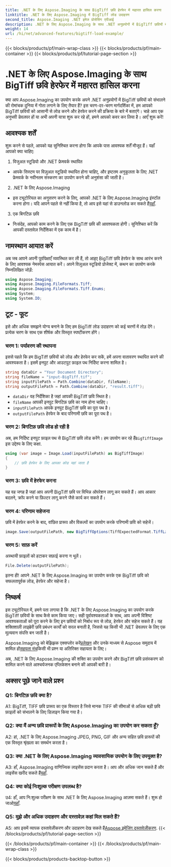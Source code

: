 ```yaml
---
title: .NET के लिए Aspose.Imaging के साथ BigTiff छवि हेरफेर में महारत हासिल करना
linktitle: .NET के लिए Aspose.Imaging में BigTiff लोड उदाहरण
second_title: Aspose.Imaging .NET इमेज प्रोसेसिंग एपीआई
description: .NET के लिए Aspose.Imaging के साथ .NET अनुप्रयोगों में BigTiff छवियों में हेरफेर करना सीखें। निर्बाध छवि प्रबंधन के लिए हमारी चरण-दर-चरण मार्गदर्शिका का पालन करें।
weight: 14
url: /hi/net/advanced-features/bigtiff-load-example/
---
```


{{< blocks/products/pf/main-wrap-class >}}
{{< blocks/products/pf/main-container >}}
{{< blocks/products/pf/tutorial-page-section >}}

# .NET के लिए Aspose.Imaging के साथ BigTiff छवि हेरफेर में महारत हासिल करना

क्या आप Aspose.Imaging का उपयोग करके अपने .NET अनुप्रयोगों में BigTiff छवियों को संभालने की रोमांचक दुनिया में गोता लगाने के लिए तैयार हैं? इस चरण-दर-चरण मार्गदर्शिका में, हम आपको BigTiff छवियों को आसानी से लोड करने और हेरफेर करने की प्रक्रिया के बारे में बताएंगे। चाहे आप एक अनुभवी डेवलपर हों या अभी अपनी यात्रा शुरू कर रहे हों, हमने आपको कवर कर लिया है। आएँ शुरू करें!

## आवश्यक शर्तें

शुरू करने से पहले, आपको यह सुनिश्चित करना होगा कि आपके पास आवश्यक शर्तें मौजूद हैं। यहाँ आपको क्या चाहिए:

1. विजुअल स्टूडियो और .NET फ्रेमवर्क स्थापित
- आपके सिस्टम पर विज़ुअल स्टूडियो स्थापित होना चाहिए, और इष्टतम अनुकूलता के लिए .NET फ्रेमवर्क के नवीनतम संस्करण का उपयोग करने की अनुशंसा की जाती है।

2. .NET के लिए Aspose.Imaging
-  इस ट्यूटोरियल का अनुसरण करने के लिए, आपको .NET के लिए Aspose.Imaging इंस्टॉल करना होगा। यदि आपने पहले से नहीं किया है, तो आप इसे यहां से डाउनलोड कर सकते हैं[यहाँ](https://releases.aspose.com/imaging/net/).

3. एक बिगटिफ़ छवि
- निःसंदेह, आपको काम करने के लिए एक BigTiff छवि की आवश्यकता होगी। सुनिश्चित करें कि आपकी दस्तावेज़ निर्देशिका में एक काम में है।

## नामस्थान आयात करें

अब जब आपने अपनी पूर्वापेक्षाएँ व्यवस्थित कर ली हैं, तो आइए BigTiff छवि हेरफेर के साथ आरंभ करने के लिए आवश्यक नेमस्पेस आयात करें। अपने विज़ुअल स्टूडियो प्रोजेक्ट में, कथन का उपयोग करके निम्नलिखित जोड़ें:

```csharp
using Aspose.Imaging;
using Aspose.Imaging.FileFormats.Tiff;
using Aspose.Imaging.FileFormats.Tiff.Enums;
using System;
using System.IO;
```

## टूट - फूट

इसे और अधिक समझने योग्य बनाने के लिए हम BigTiff लोड उदाहरण को कई चरणों में तोड़ देंगे। प्रत्येक चरण के साथ एक शीर्षक और विस्तृत स्पष्टीकरण होंगे।

### चरण 1: पर्यावरण की स्थापना

इससे पहले कि हम BigTiff छवियों को लोड और हेरफेर कर सकें, हमें अपना वातावरण स्थापित करने की आवश्यकता है। इसमें इनपुट और आउटपुट फ़ाइल पथ निर्दिष्ट करना शामिल है।

```csharp
string dataDir = "Your Document Directory";
string fileName = "input-BigTiff.tif";
string inputFilePath = Path.Combine(dataDir, fileName);
string outputFilePath = Path.Combine(dataDir, "result.tiff");
```

- `dataDir` वह निर्देशिका है जहां आपकी BigTiff छवि स्थित है।
- `fileName` आपकी इनपुट बिगटिफ़ छवि का नाम होना चाहिए।
- `inputFilePath` आपके इनपुट BigTiff छवि का पूरा पथ है।
- `outputFilePath` हेरफेर के बाद परिणामी छवि का पूरा पथ है।

### चरण 2: बिगटिफ़ छवि लोड हो रही है

 अब, हम निर्दिष्ट इनपुट फ़ाइल पथ से BigTiff छवि लोड करेंगे। हम उपयोग कर रहे हैं`BigTiffImage` इस उद्देश्य के लिए कक्षा.

```csharp
using (var image = Image.Load(inputFilePath) as BigTiffImage)
{
    // छवि हेरफेर के लिए आपका कोड यहां जाता है
}
```

### चरण 3: छवि में हेरफेर करना

यह वह जगह है जहां आप अपनी BigTiff छवि पर विभिन्न ऑपरेशन लागू कर सकते हैं। आप आकार बदलने, क्रॉप करने या फ़िल्टर लागू करने जैसे कार्य कर सकते हैं।

### चरण 4: परिणाम सहेजना

छवि में हेरफेर करने के बाद, वांछित प्रारूप और विकल्पों का उपयोग करके परिणामी छवि को सहेजें।

```csharp
image.Save(outputFilePath, new BigTiffOptions(TiffExpectedFormat.TiffLzwRgba));
```

### चरण 5: साफ़ करें

अस्थायी फ़ाइलों को हटाकर सफ़ाई करना न भूलें।

```csharp
File.Delete(outputFilePath);
```

इतना ही! आपने .NET के लिए Aspose.Imaging का उपयोग करके एक BigTiff छवि को सफलतापूर्वक लोड, हेरफेर और सहेजा है।

## निष्कर्ष

इस ट्यूटोरियल में, हमने पता लगाया है कि .NET के लिए Aspose.Imaging का उपयोग करके BigTiff छवियों के साथ कैसे काम किया जाए। सही पूर्वावश्यकताओं के साथ, आप अपनी विशिष्ट आवश्यकताओं को पूरा करने के लिए इन छवियों को निर्बाध रूप से लोड, हेरफेर और सहेज सकते हैं। यह शक्तिशाली लाइब्रेरी छवि प्रबंधन कार्यों को सरल बनाती है, जिससे यह किसी भी .NET डेवलपर के लिए एक मूल्यवान संपत्ति बन जाती है।

 Aspose.Imaging को बेझिझक एक्सप्लोर करें[प्रलेखन](https://reference.aspose.com/imaging/net/) और उनके माध्यम से Aspose समुदाय में शामिल हों[सहयता मंच](https://forum.aspose.com/)किसी भी प्रश्न या अतिरिक्त सहायता के लिए।

अब, .NET के लिए Aspose.Imaging की शक्ति का उपयोग करने और BigTiff छवि प्रसंस्करण को शामिल करने वाले आश्चर्यजनक एप्लिकेशन बनाने की आपकी बारी है।

## अक्सर पूछे जाने वाले प्रश्न

### Q1: बिगटिफ़ छवि क्या है?

A1: BigTiff, TIFF छवि प्रारूप का एक विस्तार है जिसे मानक TIFF की सीमाओं से अधिक बड़ी छवि फ़ाइलों को संभालने के लिए डिज़ाइन किया गया है।

### Q2: क्या मैं अन्य छवि प्रारूपों के लिए Aspose.Imaging का उपयोग कर सकता हूँ?

A2: हां, .NET के लिए Aspose.Imaging JPEG, PNG, GIF और अन्य सहित छवि प्रारूपों की एक विस्तृत श्रृंखला का समर्थन करता है।

### Q3: क्या .NET के लिए Aspose.Imaging व्यावसायिक उपयोग के लिए उपयुक्त है?

 A3: हाँ, Aspose.Imaging वाणिज्यिक लाइसेंस प्रदान करता है। आप और अधिक जान सकते हैं और लाइसेंस खरीद सकते हैं[यहाँ](https://purchase.aspose.com/buy).

### Q4: क्या कोई निःशुल्क परीक्षण उपलब्ध है?

 उ4: हाँ, आप नि:शुल्क परीक्षण के साथ .NET के लिए Aspose.Imaging आज़मा सकते हैं। शुरू हो जाओ[यहाँ](https://releases.aspose.com/).

### Q5: मुझे और अधिक उदाहरण और दस्तावेज़ कहां मिल सकते हैं?

 A5: आप इसमें व्यापक दस्तावेज़ीकरण और उदाहरण देख सकते हैं[Aspose.इमेजिंग दस्तावेज़ीकरण](https://reference.aspose.com/imaging/net/).
{{< /blocks/products/pf/tutorial-page-section >}}

{{< /blocks/products/pf/main-container >}}
{{< /blocks/products/pf/main-wrap-class >}}

{{< blocks/products/products-backtop-button >}}
